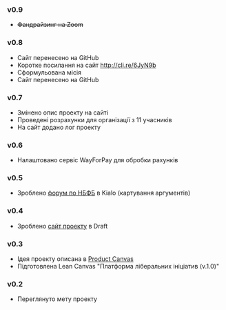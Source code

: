 <!--Лог проекту-->

### v0.9 

- ~~Фандрайзинг на Zoom~~

### v0.8

- Сайт перенесено на GitHub
- Коротке посилання на сайт http://cli.re/6JyN9b
- Сформульована місія
- Сайт перенесено на GitHub

### v0.7

- Змінено опис проекту на сайті
- Проведені розрахунки для організації з 11 учасників
- На сайт додано лог проекту

### v0.6

- Налаштовано сервіс WayForPay для обробки рахунків

### v0.5

- Зроблено [форум по НБФБ](http://bit.ly/nbfb-ua) в Kialo (картування аргументів) 

### v0.4

- Зроблено [сайт проекту](http://bit.ly/ThPBDo) в Draft

### v0.3

- Ідея проекту описана в [Product Canvas](https://bmfiddle.com/f/#/c4Fv8)
- Підготовлена Lean Canvas "Платформа ліберальних ініціатив (v.1.0)"

### v0.2

- Переглянуто мету проекту
<!--stackedit_data:
eyJoaXN0b3J5IjpbMTYyNzQyMjI2NCwtNjg4NjkwNjAwXX0=
-->
<!--stackedit_data:
eyJoaXN0b3J5IjpbNDc4NjU1NjcsLTIxMjIwNzU4NDgsLTc1Mj
A4NjkyMiwtMTY3MTAwMTk0MF19
-->